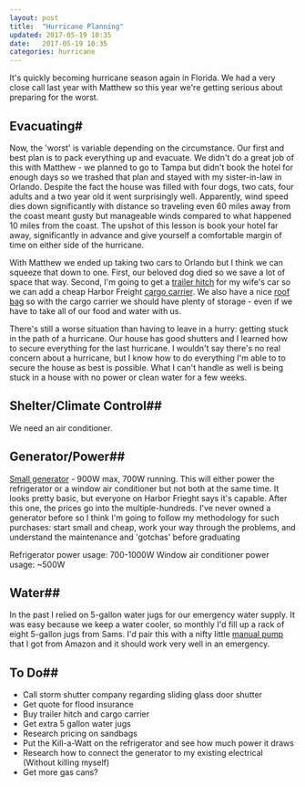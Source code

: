 ```yaml
---
layout: post
title:  "Hurricane Planning"
updated: 2017-05-19 10:35
date:   2017-05-19 10:35
categories: hurricane
---
```


It's quickly becoming hurricane season again in Florida. We had a very close call last year with Matthew
so this year we're getting serious about preparing for the worst.

## Evacuating#

Now, the 'worst' is variable depending on the circumstance. Our first and best plan is to pack everything up
and evacuate. We didn't do a great job of this with Matthew - we planned to go to Tampa but didn't book the hotel
for enough days so we trashed that plan and stayed with my sister-in-law in Orlando. Despite the fact the house
was filled with four dogs, two cats, four adults and a two year old it went surprisingly well. Apparently,
wind speed dies down significantly with distance so traveling even 60 miles away from the coast meant gusty
but manageable winds compared to what happened 10 miles from the coast. The upshot of this lesson is book your
hotel far away, significantly in advance and give yourself a comfortable margin of time on either side of the
hurricane.

With Matthew we ended up taking two cars to Orlando but I think we can squeeze that down to one. First, our 
beloved dog died so we save a lot of space that way. Second, I'm going to get a <a target="_blank" href="https://www.amazon.com/gp/product/B003PJRJXE/ref=as_li_tl?ie=UTF8&camp=1789&creative=9325&creativeASIN=B003PJRJXE&linkCode=as2&tag=thanee-20&linkId=c133fcf550fdfb41ac67bc8e7f1880ad">trailer hitch</a>
for my wife's car so we can add a cheap Harbor Freight [cargo carrier](https://www.harborfreight.com/500-lb-capacity-deluxe-cargo-carrier-66983.html).
We also have a nice [roof bag](https://www.amazon.com/gp/product/B0009NUG66/ref=as_li_tl?ie=UTF8&tag=thanee-20&camp=1789&creative=9325&linkCode=as2&creativeASIN=B0009NUG66&linkId=01b41f4d149456c9268252954e452e14) 
so with the cargo carrier we should have plenty of storage - even if we have to take all of our food and water with us.

There's still a worse situation than having to leave in a hurry: getting stuck in the path of a hurricane. Our 
house has good shutters and I learned how to secure everything for the last hurricane. I wouldn't say there's
no real concern about a hurricane, but I know how to do everything I'm able to to secure the house as best is
possible. What I can't handle as well is being stuck in a house with no power or clean water for a few weeks.

## Shelter/Climate Control##
We need an air conditioner. 

## Generator/Power##

[Small generator](https://www.harborfreight.com/engines-generators/gas-engine-generators/900-peak700-running-watts-2-hp-63cc-2-cycle-gas-generator-epacarb-63025.html) - 900W max, 700W running. 
This will either power the refrigerator or a window air conditioner but not both at the same time. It looks pretty basic, but
everyone on Harbor Frieght says it's capable. After this one, the prices go into the multiple-hundreds. I've never
owned a generator before so I think I'm going to follow my methodology for such purchases: start small and cheap,
work your way through the problems, and understand the maintenance and 'gotchas' before graduating 

Refrigerator power usage: 700-1000W 
Window air conditioner power usage: ~500W

## Water##

In the past I relied on 5-gallon water jugs for our emergency water supply. It was easy because we keep a 
water cooler, so monthly I'd fill up a rack of eight 5-gallon jugs from Sams. I'd pair this with a nifty little
[manual pump](https://www.amazon.com/gp/product/B00APU2Y8Q/ref=as_li_tl?ie=UTF8&tag=thanee-20&camp=1789&creative=9325&linkCode=as2&creativeASIN=B00APU2Y8Q&linkId=a872fbb234e498ff646a6354a8985b30)
that I got from Amazon and it should work very well in an emergency.

## To Do##

* Call storm shutter company regarding sliding glass door shutter
* Get quote for flood insurance
* Buy trailer hitch and cargo carrier
* Get extra 5 gallon water jugs
* Research pricing on sandbags
* Put the Kill-a-Watt on the refrigerator and see how much power it draws
* Research how to connect the generator to my existing electrical (Without killing myself)
* Get more gas cans?